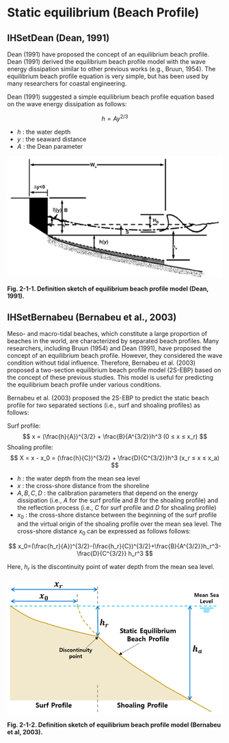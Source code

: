 # Static equilibrium (Beach Profile)

## IHSetDean (Dean, 1991)

Dean (1991) have proposed the concept of an equilibrium beach profile. Dean (1991) derived the equilibrium beach profile model with the wave energy dissipation similar to other previous works (e.g., Bruun, 1954). The equilibrium beach profile equation is very simple, but has been used by many researchers for coastal engineering.

Dean (1991) suggested a simple equilibrium beach profile equation based on the wave energy dissipation as follows:

$$
h=Ay^{2/3}
$$

- $h$ : the water depth
- $y$ : the seaward distance
- $A$ : the Dean parameter

![Fig. 2_1_1](images/Figure2_1_1.png)

**Fig. 2-1-1. Definition sketch of equilibrium beach profile model (Dean, 1991).**

## IHSetBernabeu (Bernabeu et al., 2003)

Meso- and macro-tidal beaches, which constitute a large proportion of beaches in the world, are characterized by separated beach profiles. Many researchers, including Bruun (1954) and Dean (1991), have proposed the concept of an equilibrium beach profile. However, they considered the wave condition without tidal influence. Therefore, Bernabeu et al. (2003) proposed a two-section equilibrium beach profile model (2S-EBP) based on the concept of these previous studies. This model is useful for predicting the equilibrium beach profile under various conditions.

Bernabeu et al. (2003) proposed the 2S-EBP to predict the static beach profile for two separated sections (i.e., surf and shoaling profiles) as follows:

Surf profile:
$$
x = (\frac{h}{A})^{3/2} + \frac{B}{A^{3/2}}h^3 (0 ≤ x ≤ x_r)
$$
Shoaling profile:
$$
X = x - x_0 = (\frac{h}{C})^{3/2} + \frac{D}{C^{3/2}}h^3 (x_r ≤ x ≤ x_a)
$$

- $h$ : the water depth from the mean sea level
- $x$ : the cross-shore distance from the shoreline
- $A,B,C,D$ : the calibration parameters that depend on the energy dissipation (i.e., $A$ for the surf profile and $B$ for the shoaling profile) and the reflection process (i.e., $C$ for surf profile and $D$ for shoaling profile)
- $x_0$ : the cross-shore distance between the beginning of the surf profile and the virtual origin of the shoaling profile over the mean sea level. The cross-shore distance $x_0$ can be expressed as follows follows:

$$
x_0=(\frac{h_r}{A})^{3/2}-(\frac{h_r}{C})^{3/2}+\frac{B}{A^{3/2}}h_r^3-\frac{D}{C^{3/2}}  h_r^3
$$

Here, $h_r$ is the discontinuity point of water depth from the mean sea level.

![Fig. 2_1_2](images/Figure2_1_2.png)

**Fig. 2-1-2. Definition sketch of equilibrium beach profile model (Bernabeu et al, 2003).**